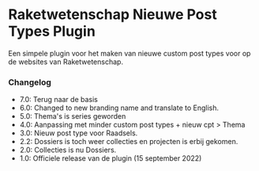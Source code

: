 # Raketwetenschap Nieuwe Post Types Plugin

Een simpele plugin voor het maken van nieuwe custom post types voor op de websites van Raketwetenschap.

### Changelog
- 7.0: Terug naar de basis
- 6.0: Changed to new branding name and translate to English.
- 5.0: Thema's is series geworden
- 4.0: Aanpassing met minder custom post types + nieuw cpt > Thema
- 3.0: Nieuw post type voor Raadsels.
- 2.2: Dossiers is toch weer collecties en projecten is erbij gekomen.
- 2.0: Collecties is nu Dossiers.
- 1.0: Officiele release van de plugin (15 september 2022)
